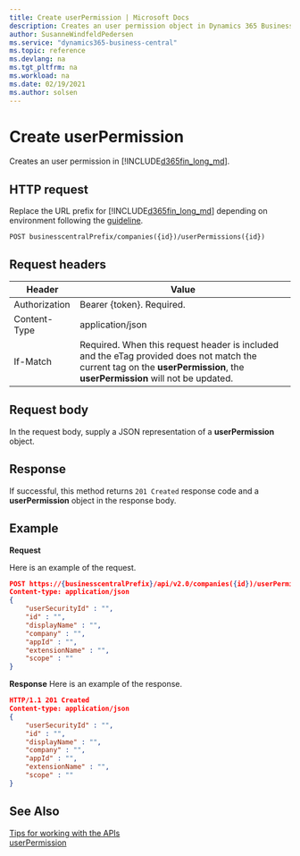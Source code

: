 ```yaml
---
title: Create userPermission | Microsoft Docs
description: Creates an user permission object in Dynamics 365 Business Central.
author: SusanneWindfeldPedersen
ms.service: "dynamics365-business-central"
ms.topic: reference
ms.devlang: na
ms.tgt_pltfrm: na
ms.workload: na
ms.date: 02/19/2021
ms.author: solsen
---
```


<!-- NOTE: This article is an auto-generated stub from the metadata file. -->
<!-- The sections marked with an EDIT_IS_REQUIRED require manual editing. -->
# Create userPermission

Creates an user permission in [!INCLUDE[d365fin_long_md](../../includes/d365fin_long_md.md)].

## HTTP request

Replace the URL prefix for [!INCLUDE[d365fin_long_md](../../includes/d365fin_long_md.md)] depending on environment following the [guideline](../../v2.0/endpoints-apis-for-dynamics.md).
<!-- START>EDIT_IS_REQUIRED. There URL for accessing the endpoint might be different or there might be more than one -->
```
POST businesscentralPrefix/companies({id})/userPermissions({id})
```
<!-- END>EDIT_IS_REQUIRED -->
## Request headers

|Header|Value|
|------|-----|
|Authorization  |Bearer {token}. Required. |
|Content-Type  |application/json|
|If-Match      |Required. When this request header is included and the eTag provided does not match the current tag on the **userPermission**, the **userPermission** will not be updated. |

## Request body

In the request body, supply a JSON representation of a **userPermission** object.

## Response

If successful, this method returns ```201 Created``` response code and a **userPermission** object in the response body.


## Example

**Request**

Here is an example of the request.
<!-- START>EDIT_IS_REQUIRED. There URL for accessing the endpoint might be different. Fill in the property values -->
```json
POST https://{businesscentralPrefix}/api/v2.0/companies({id})/userPermissions({id})
Content-type: application/json
{
    "userSecurityId" : "",
    "id" : "",
    "displayName" : "",
    "company" : "",
    "appId" : "",
    "extensionName" : "",
    "scope" : ""
}
```
<!-- END>EDIT_IS_REQUIRED -->
**Response**
Here is an example of the response.
<!-- START>EDIT_IS_REQUIRED. Fill in values for properties -->
```json
HTTP/1.1 201 Created
Content-type: application/json
{
    "userSecurityId" : "",
    "id" : "",
    "displayName" : "",
    "company" : "",
    "appId" : "",
    "extensionName" : "",
    "scope" : ""
}
```
<!-- END>EDIT_IS_REQUIRED -->
## See Also

[Tips for working with the APIs](/dynamics365/business-central/dev-itpro/developer/devenv-connect-apps-tips)  
[userPermission](../resources/dynamics_userPermission.md)  
